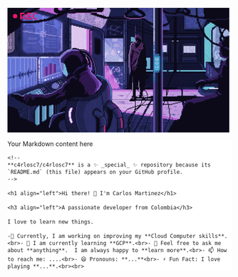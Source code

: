 ![Github readme banner](assets/cyberpunk.gif)

<div style="background-color: #ffff;">
    Your Markdown content here

    <!--
    **c4rlosc7/c4rlosc7** is a ✨ _special_ ✨ repository because its `README.md` (this file) appears on your GitHub profile.
    -->

    <h1 align="left">Hi there! 👋 I'm Carlos Martinez</h1>

    <h3 align="left">A passionate developer from Colombia</h3>

    I love to learn new things.

    -🔭 Currently, I am working on improving my **Cloud Computer skills**.<br>- 🌱 I am currently learning **GCP**.<br>- 💬 Feel free to ask me about **anything**.  I am always happy to **learn more**.<br>- 📫 How to reach me: ....<br>- 😄 Pronouns: **...**<br>- ⚡ Fun Fact: I love playing **...**.<br><br>

</div>